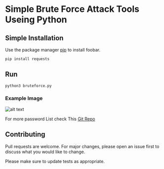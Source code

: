 # Simple Brute Force Attack Tools Useing Python


## Simple Installation

Use the package manager [pip](https://pip.pypa.io/en/stable/) to install foobar.

```bash
pip install requests
```

## Run

```bash
python3 bruteforce.py
```

### Example Image

![alt text](https://raw.githubusercontent.com/Antu7/python-bruteForce/master/example.jpg)

For more password List check This [Git Repo](https://github.com/danielmiessler/SecLists/tree/master/Passwords)


## Contributing
Pull requests are welcome. For major changes, please open an issue first to discuss what you would like to change.

Please make sure to update tests as appropriate.
